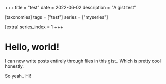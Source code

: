 +++
title = "test"
date = 2022-06-02
description = "A gist test"

[taxonomies]
tags = ["test"]
series = ["myseries"]

[extra]
series_index = 1
+++

# Hello, world!
I can now write posts entirely through files in this gist.. Which is pretty cool honestly.

So yeah.. Hi!